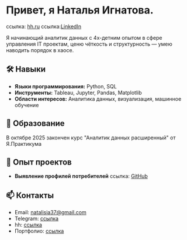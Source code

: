 # Привет, я Наталья Игнатова.

ссылка: [hh.ru](https://hh.ru/resume/35c1a4f0ff0f80ecd90039ed1f365366507737) ссылка:[LinkedIn](https://www.linkedin.com/in/natalia-ignatova-222aa688/)

Я начинающий аналитик данных с 4х-детним опытом в сфере управления IT проектам, ценю чёткость и структурность — умею наводить порядок в хаосе.  


## 🛠 Навыки
- **Языки программирования:** Python, SQL
- **Инструменты:** Tableau, Jupyter, Pandas, Matplotlib  
- **Области интересов:** Аналитика данных, визуализация, машинное обучение  

## 🌱 Образование
В октябре 2025 закончен курс "Аналитик данных расширенный" от Я.Практикума


## 💼 Опыт проектов
- **Выявление профилей потребителей**  ссылка: [GitHub](https://github.com/Natasha-ign/Projects/blob/main/e-com_customer%20clusters/e-com_%D0%B2%D1%8B%D1%8F%D0%B2%D0%BB%D0%B5%D0%BD%D0%B8%D0%B5%20%D0%BF%D1%80%D0%BE%D1%84%D0%B8%D0%BB%D0%B5%D0%B9%20%D0%BF%D0%BE%D1%82%D1%80%D0%B5%D0%B1%D0%BB%D0%B5%D0%BD%D0%B8%D1%8F.ipynb)  

## 📫 Контакты
- Email: natalisia37@gmail.com
- Telegram: [ссылка](https://t.me/natasha_ign)
- hh: [ссылка](https://hh.ru/resume/35c1a4f0ff0f80ecd90039ed1f365366507737)  
- Портфолио: [ссылка](https://github.com/Natasha-ign/Projects)  


